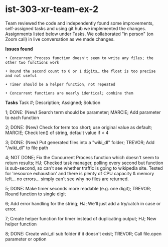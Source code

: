 # ist-303-xr-team-ex-2

Team reviewed the code and independently found some improvements, self-assigned tasks and using git hub we implemented the changes.
Assignments listed below under Tasks.
We collaborated "in person" (on Zoom call) in live conversation as we made changes.

**Issues found**

	• Concurrent_Process function doesn't seem to write any files; the other two functions work
 
	• Round the second count to 0 or 1 digits… the float is too precise and not useful
 
	• Timer should be a helper function, not repeated
 
	• Concurrent functions are nearly identical; combine them

**Tasks**
Task #; Description;	Assigned;	Solution

1;	DONE: (New) Search term should be parameter;	MARCIE;	Add parameter to each function

2;	DONE: (New) Check for term too short; use original value as default;	MARCIE;	Check len() of string, default value if < 4

3;	DONE: (New) Put generated files into a "wiki_dl" folder;	TREVOR;	Add "/wiki_dl" to file path

4;	NOT DONE; Fix the Concurrent Process function which doesn't seem to return results;	HJ;	Checked task manager, polling every second but function is sub-second, so can't see whether traffic is going to wikipedia site. Tested for 'resource exhaustion' and there is plenty of CPU capacity & memory left... no errors... simply can't see why no files are returned.

5;	DONE: Make timer seconds more readable (e.g. one digit);	TREVOR;	Round function to single digit

6;	Add error handling for the string;	HJ;	We'll just add a try/catch in case or error.

7;	Create helper function for timer instead of duplicating output;	HJ;	New helper function

8;	DONE: Create wiki_dl sub folder if it doesn't exist; TREVOR;  Call file.open parameter or option


